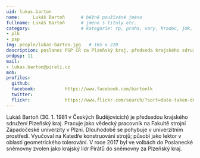 ```yaml
---
uid: lukas.barton
name:     Lukáš Bartoň  	# běžně používáné jméno
fullname: Lukáš Bartoň  	# jméno s tituly etc.
category:                 	# kategorie: rp, praha, vary, hradec, jmk, senat
- plk
- psp
img: people/lukas-barton.jpg   # 165 x 220
description: poslanec PSP ČR za Plzeňský kraj, předseda krajského sdružení Plzeňský kraj            	# kratký popis, max 160 znaků
ordpsp: 11
mail:
- lukas.barton@pirati.cz
mob:			  
profiles:
  github:                 
  facebook: 		  https://www.facebook.com/bartonlk
  twitter: 		  
  flickr:     		  https://www.flickr.com/search/?sort=date-taken-desc&advanced=1&text=luk%C3%A1%C5%A1%20barto%C5%88
---
```


Lukáš Bartoň (30. 1. 1981 v Českých Budějovicích) je předsedou krajského sdružení Plzeňský kraj. Pracuje jako vědecký pracovník na Fakultě strojní Západočeské univerzity v Plzni. Dlouhodobě se pohybuje v univerzitním prostředí. Vyučoval na Katedře konstruování strojů; působí jako lektor v oblasti geometrického tolerování. V roce 2017 byl ve volbách do Poslanecké sněmovny zvolen jako krajský lídr Pirátů do sněmovny za Plzeňský kraj.

